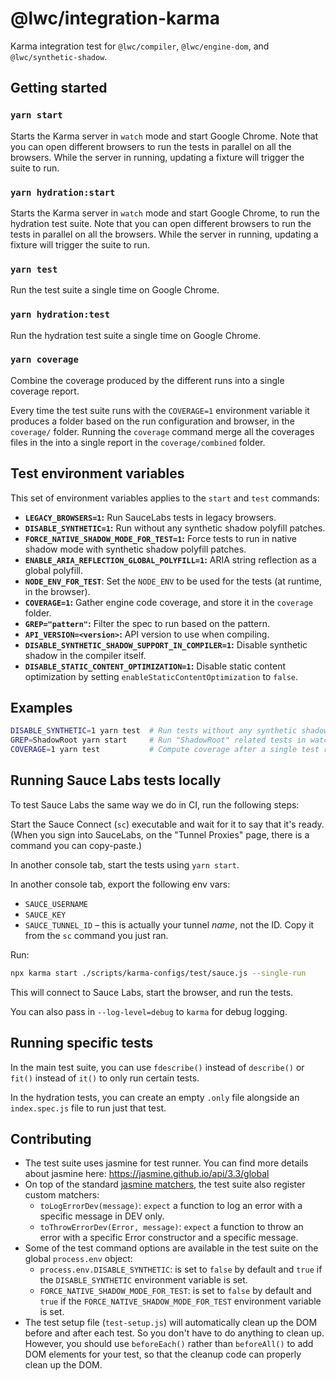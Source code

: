 # @lwc/integration-karma

Karma integration test for `@lwc/compiler`, `@lwc/engine-dom`, and `@lwc/synthetic-shadow`.

## Getting started

### `yarn start`

Starts the Karma server in `watch` mode and start Google Chrome. Note that you can open different browsers to run the tests in parallel on all the browsers. While the server in running, updating a fixture will trigger the suite to run.

### `yarn hydration:start`

Starts the Karma server in `watch` mode and start Google Chrome, to run the hydration test suite. Note that you can open different browsers to run the tests in parallel on all the browsers. While the server in running, updating a fixture will trigger the suite to run.

### `yarn test`

Run the test suite a single time on Google Chrome.

### `yarn hydration:test`

Run the hydration test suite a single time on Google Chrome.

### `yarn coverage`

Combine the coverage produced by the different runs into a single coverage report.

Every time the test suite runs with the `COVERAGE=1` environment variable it produces a folder based on the run configuration and browser, in the `coverage/` folder. Running the `coverage` command merge all the coverages files in the into a single report in the `coverage/combined` folder.

## Test environment variables

This set of environment variables applies to the `start` and `test` commands:

- **`LEGACY_BROWSERS=1`:** Run SauceLabs tests in legacy browsers.
- **`DISABLE_SYNTHETIC=1`:** Run without any synthetic shadow polyfill patches.
- **`FORCE_NATIVE_SHADOW_MODE_FOR_TEST=1`:** Force tests to run in native shadow mode with synthetic shadow polyfill patches.
- **`ENABLE_ARIA_REFLECTION_GLOBAL_POLYFILL=1`:** ARIA string reflection as a global polyfill.
- **`NODE_ENV_FOR_TEST`**: Set the `NODE_ENV` to be used for the tests (at runtime, in the browser).
- **`COVERAGE=1`:** Gather engine code coverage, and store it in the `coverage` folder.
- **`GREP="pattern"`:** Filter the spec to run based on the pattern.
- **`API_VERSION=<version>`:** API version to use when compiling.
- **`DISABLE_SYNTHETIC_SHADOW_SUPPORT_IN_COMPILER=1`:** Disable synthetic shadow in the compiler itself.
- **`DISABLE_STATIC_CONTENT_OPTIMIZATION=1`:** Disable static content optimization by setting `enableStaticContentOptimization` to `false`.

## Examples

```sh
DISABLE_SYNTHETIC=1 yarn test  # Run tests without any synthetic shadow polyfills
GREP=ShadowRoot yarn start     # Run "ShadowRoot" related tests in watch mode
COVERAGE=1 yarn test           # Compute coverage after a single test run
```

## Running Sauce Labs tests locally

To test Sauce Labs the same way we do in CI, run the following steps:

Start the Sauce Connect (`sc`) executable and wait for it to say that it's ready. (When you sign into SauceLabs, on the "Tunnel Proxies" page, there is a command you can copy-paste.)

In another console tab, start the tests using `yarn start`.

In another console tab, export the following env vars:

- `SAUCE_USERNAME`
- `SAUCE_KEY`
- `SAUCE_TUNNEL_ID` – this is actually your tunnel _name_, not the ID. Copy it from the `sc` command you just ran.

Run:

```bash
npx karma start ./scripts/karma-configs/test/sauce.js --single-run
```

This will connect to Sauce Labs, start the browser, and run the tests.

You can also pass in `--log-level=debug` to `karma` for debug logging.

## Running specific tests

In the main test suite, you can use `fdescribe()` instead of `describe()` or `fit()` instead of `it()` to only run certain tests.

In the hydration tests, you can create an empty `.only` file alongside an `index.spec.js` file to run just that test.

## Contributing

- The test suite uses jasmine for test runner. You can find more details about jasmine here: https://jasmine.github.io/api/3.3/global
- On top of the standard [jasmine matchers](https://jasmine.github.io/api/edge/matchers.html), the test suite also register custom matchers:
    - `toLogErrorDev(message)`: `expect` a function to log an error with a specific message in DEV only.
    - `toThrowErrorDev(Error, message)`: `expect` a function to throw an error with a specific Error constructor and a specific message.
- Some of the test command options are available in the test suite on the global `process.env` object:
    - `process.env.DISABLE_SYNTHETIC`: is set to `false` by default and `true` if the
      `DISABLE_SYNTHETIC` environment variable is set.
    - `FORCE_NATIVE_SHADOW_MODE_FOR_TEST`: is set to `false` by default and `true` if the
      `FORCE_NATIVE_SHADOW_MODE_FOR_TEST` environment variable is set.
- The test setup file (`test-setup.js`) will automatically clean up the DOM before and after each test. So you don't have to do anything to clean up. However, you should use `beforeEach()` rather than `beforeAll()` to add DOM elements for your test, so that the cleanup code can properly clean up the DOM.
